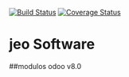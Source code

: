 [![Build Status](https://travis-ci.org/jobiols/jeo.svg?branch=8.0)](https://travis-ci.org/jobiols/jeo)
[![Coverage Status](https://coveralls.io/repos/jobiols/jeo/badge.svg?branch=8.0&service=github)](https://coveralls.io/github/jobiols/jeo?branch=8.0)

# jeo Software

##modulos odoo v8.0
